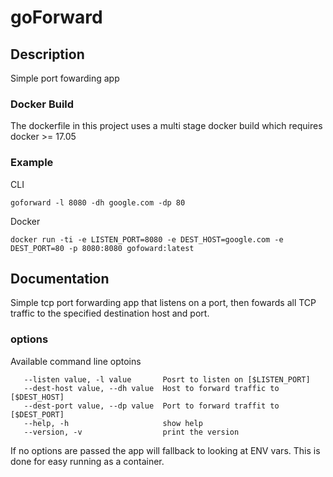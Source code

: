 
# goForward

## Description  
Simple port fowarding app 

### Docker Build
The dockerfile in this project uses a multi stage docker build which requires docker >= 17.05 


### Example  
CLI  
```
goforward -l 8080 -dh google.com -dp 80
```

Docker
```
docker run -ti -e LISTEN_PORT=8080 -e DEST_HOST=google.com -e DEST_PORT=80 -p 8080:8080 gofoward:latest
```

## Documentation
Simple tcp port forwarding app that listens on a port, then fowards all TCP traffic to the specified destination host and port. 
### options
Available command line optoins  

```
   --listen value, -l value       Posrt to listen on [$LISTEN_PORT]
   --dest-host value, --dh value  Host to forward traffic to [$DEST_HOST]
   --dest-port value, --dp value  Port to forward traffit to [$DEST_PORT]
   --help, -h                     show help
   --version, -v                  print the version
```

If no options are passed the app will fallback to looking at ENV vars. This is done for easy running as a container. 
